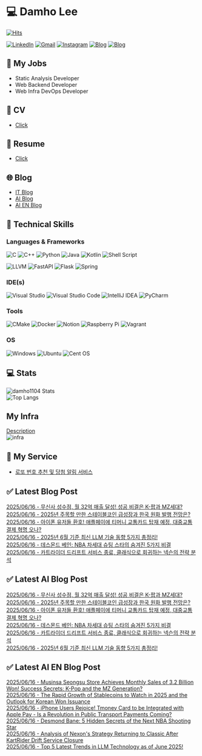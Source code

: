 
# 💻 Damho Lee

[![Hits](https://hits.seeyoufarm.com/api/count/incr/badge.svg?url=https%3A%2F%2Fgithub.com%2Fdamho1104&count_bg=%233D9CC8&title_bg=%23555555&icon=&icon_color=%23E7E7E7&title=hits&edge_flat=false)](https://hits.seeyoufarm.com)  

[![LinkedIn](https://img.shields.io/badge/Linkedin-%230077B5.svg?style=flat&logo=linkedin&logoColor=white)](https://www.linkedin.com/in/damho1104/)
[![Gmail](https://img.shields.io/badge/Gmail-D14836?style=flat&logo=gmail&logoColor=white)](mailto:damho1104@gmail.com)
[![Instagram](https://img.shields.io/badge/Instargram-%23E4405F.svg?style=flat&logo=Instagram&logoColor=white)](https://www.instagram.com/damho1104/)
[![Blog](https://img.shields.io/badge/Blog-%23000000.svg?style=flat&logo=Tistory&logoColor=white)](https://dmomo.co.kr/)
[![Blog](https://img.shields.io/badge/Blog-%23000000.svg?style=flat&logo=WordPress&logoColor=white)](https://blog.ai.dmomo.co.kr/)

## 📃 My Jobs
- Static Analysis Developer
- Web Backend Developer
- Web Infra DevOps Developer

## 📰 CV
- [Click](https://resume.dmomo.net/damho.lee/resume)  

## 📘 Resume
- [Click](https://damho1104.notion.site/8af3191b9815406d95708d9a0cea5a9e)  

## 🌐 Blog
- [IT Blog](https://dmomo.co.kr/)
- [AI Blog](https://blog.ai.dmomo.co.kr/)
- [AI EN Blog](https://ai.trend.dmomo.co.kr/)

## 💪 Technical Skills
### Languages & Frameworks
![C](https://img.shields.io/badge/c-%2300599C.svg?style=flat&logo=c&logoColor=white)
![C++](https://img.shields.io/badge/c++-%2300599C.svg?style=flat&logo=c%2B%2B&logoColor=white)
![Python](https://img.shields.io/badge/Python-3776AB.svg?&style=flat&logo=Python&logoColor=white)
![Java](https://img.shields.io/badge/java-%23ED8B00.svg?style=flat&logo=openjdk&logoColor=white)
![Kotlin](https://img.shields.io/badge/Kotlin-%237F52FF.svg?style=flat&logo=Kotlin&logoColor=white)
![Shell Script](https://img.shields.io/badge/Shell_script-%23121011.svg?style=flat&logo=gnu-bash&logoColor=white)  
  
![LLVM](https://img.shields.io/badge/LLVM/Clang-000B1D.svg?&style=flat&logo=LLVM&logoColor=white)
![FastAPI](https://img.shields.io/badge/FastAPI-005571?style=flat&logo=fastapi)
![Flask](https://img.shields.io/badge/Flask-%23000.svg?style=flat&logo=flask&logoColor=white)
![Spring](https://img.shields.io/badge/Springboot-%236DB33F.svg?style=flat&logo=spring&logoColor=white)
  
  
### IDE(s)
![Visual Studio](https://img.shields.io/badge/Visual%20Studio-5C2D91.svg?style=flat&logo=visual-studio&logoColor=white) 
![Visual Studio Code](https://img.shields.io/badge/Visual%20Studio%20Code-0078d7.svg?style=flat&logo=visual-studio-code&logoColor=white)
![IntelliJ IDEA](https://img.shields.io/badge/IntelliJIDEA-000000.svg?style=flat&logo=intellij-idea&logoColor=white) 
![PyCharm](https://img.shields.io/badge/PyCharm-143?style=flat&logo=pycharm&logoColor=black&color=black&labelColor=green) 


### Tools
![CMake](https://img.shields.io/badge/CMake-%23008FBA.svg?style=flat&logo=cmake&logoColor=white)
![Docker](https://img.shields.io/badge/docker-%230db7ed.svg?style=flat&logo=docker&logoColor=white)
![Notion](https://img.shields.io/badge/Notion-%23000000.svg?style=flat&logo=notion&logoColor=white)
![Raspberry Pi](https://img.shields.io/badge/-RaspberryPi-C51A4A?style=flat&logo=Raspberry-Pi)
![Vagrant](https://img.shields.io/badge/Vagrant-%231563FF.svg?style=flat&logo=vagrant&logoColor=white)


### OS
![Windows](https://img.shields.io/badge/Windows-0078D6?style=flat&logo=windows&logoColor=white)
![Ubuntu](https://img.shields.io/badge/Ubuntu-E95420?style=flat&logo=ubuntu&logoColor=white)
![Cent OS](https://img.shields.io/badge/Cent%20OS-002260?style=flat&logo=centos&logoColor=F0F0F0)


## :computer: Stats
![damho1104 Stats](https://github-readme-stats.vercel.app/api?username=damho1104&hide=issues&show_icons=true&show=prs_merged,prs_merged_percentage&theme=chartreuse-dark)  
![Top Langs](https://github-readme-stats.vercel.app/api/top-langs/?username=damho1104&layout=compact&theme=chartreuse-dark)


## My Infra
[Description](https://dmomo.co.kr/444)  
![infra](https://nextcloud.dmomo.net/apps/files_sharing/publicpreview/EtWDB9RaEXyf4FT?file=/&fileId=142416&x=6016&y=3384&a=true&etag=eee0bc0c4308201c786211582fdbc678)  





## 📣 My Service
- [로또 번호 추천 및 당첨 알림 서비스](https://lotto.dmomo.co.kr/)  


## ✅ Latest Blog Post

[2025/06/16 - 무신사 성수점, 월 32억 매출 달성! 성공 비결은 K-팝과 MZ세대?](http://dmomo.co.kr/598) <br/>
[2025/06/16 - 2025년 주목할 만한 스테이블코인 급성장과 한국 원화 발행 전망은?](http://dmomo.co.kr/597) <br/>
[2025/06/16 - 아이폰 유저들 환호! 애플페이에 티머니 교통카드 탑재 예정, 대중교통 결제 혁명 오나?](http://dmomo.co.kr/596) <br/>
[2025/06/16 - 2025년 6월 기준 최신 LLM 기술 동향 5가지 총정리!](http://dmomo.co.kr/595) <br/>
[2025/06/16 - 데스몬드 베인: NBA 차세대 슈팅 스타의 숨겨진 5가지 비결](http://dmomo.co.kr/594) <br/>
[2025/06/16 - 카트라이더 드리프트 서비스 종료, 클래식으로 회귀하는 넥슨의 전략 분석](http://dmomo.co.kr/593) <br/>

## ✅ Latest AI Blog Post
[2025/06/16 - 무신사 성수점, 월 32억 매출 달성! 성공 비결은 K-팝과 MZ세대?](https://blog.ai.dmomo.co.kr/trend/3088) <br/>
[2025/06/16 - 2025년 주목할 만한 스테이블코인 급성장과 한국 원화 발행 전망은?](https://blog.ai.dmomo.co.kr/tech/3085) <br/>
[2025/06/16 - 아이폰 유저들 환호! 애플페이에 티머니 교통카드 탑재 예정, 대중교통 결제 혁명 오나?](https://blog.ai.dmomo.co.kr/trend/3083) <br/>
[2025/06/16 - 데스몬드 베인: NBA 차세대 슈팅 스타의 숨겨진 5가지 비결](https://blog.ai.dmomo.co.kr/trend/3079) <br/>
[2025/06/16 - 카트라이더 드리프트 서비스 종료, 클래식으로 회귀하는 넥슨의 전략 분석](https://blog.ai.dmomo.co.kr/trend/3077) <br/>
[2025/06/16 - 2025년 6월 기준 최신 LLM 기술 동향 5가지 총정리!](https://blog.ai.dmomo.co.kr/tech/3075) <br/>

## ✅ Latest AI EN Blog Post
[2025/06/16 - Musinsa Seongsu Store Achieves Monthly Sales of 3.2 Billion Won! Success Secrets: K-Pop and the MZ Generation?](https://ai.trend.dmomo.co.kr/2025/06/musinsa-seongsu-store-achieves-monthly.html) <br/>
[2025/06/16 - The Rapid Growth of Stablecoins to Watch in 2025 and the Outlook for Korean Won Issuance](https://ai.trend.dmomo.co.kr/2025/06/the-rapid-growth-of-stablecoins-to.html) <br/>
[2025/06/16 - iPhone Users Rejoice! Tmoney Card to be Integrated with Apple Pay - Is a Revolution in Public Transport Payments Coming?](https://ai.trend.dmomo.co.kr/2025/06/iphone-users-rejoice-tmoney-card-to-be.html) <br/>
[2025/06/16 - Desmond Bane: 5 Hidden Secrets of the Next NBA Shooting Star](https://ai.trend.dmomo.co.kr/2025/06/desmond-bane-5-hidden-secrets-of-next.html) <br/>
[2025/06/16 - Analysis of Nexon's Strategy Returning to Classic After KartRider Drift Service Closure](https://ai.trend.dmomo.co.kr/2025/06/analysis-of-nexons-strategy-returning.html) <br/>
[2025/06/16 - Top 5 Latest Trends in LLM Technology as of June 2025!](https://ai.trend.dmomo.co.kr/2025/06/top-5-latest-trends-in-llm-technology.html) <br/>
